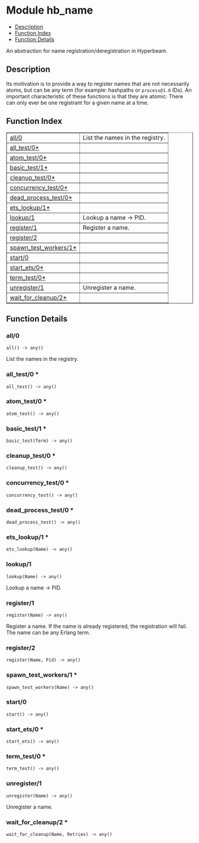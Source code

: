 

# Module hb_name #
* [Description](#description)
* [Function Index](#index)
* [Function Details](#functions)

An abstraction for name registration/deregistration in Hyperbeam.

<a name="description"></a>

## Description ##
Its motivation is to provide a way to register names that are not necessarily
atoms, but can be any term (for example: hashpaths or `process@1.0` IDs).
An important characteristic of these functions is that they are atomic:
There can only ever be one registrant for a given name at a time.<a name="index"></a>

## Function Index ##


<table width="100%" border="1" cellspacing="0" cellpadding="2" summary="function index"><tr><td valign="top"><a href="#all-0">all/0</a></td><td>List the names in the registry.</td></tr><tr><td valign="top"><a href="#all_test-0">all_test/0*</a></td><td></td></tr><tr><td valign="top"><a href="#atom_test-0">atom_test/0*</a></td><td></td></tr><tr><td valign="top"><a href="#basic_test-1">basic_test/1*</a></td><td></td></tr><tr><td valign="top"><a href="#cleanup_test-0">cleanup_test/0*</a></td><td></td></tr><tr><td valign="top"><a href="#concurrency_test-0">concurrency_test/0*</a></td><td></td></tr><tr><td valign="top"><a href="#dead_process_test-0">dead_process_test/0*</a></td><td></td></tr><tr><td valign="top"><a href="#ets_lookup-1">ets_lookup/1*</a></td><td></td></tr><tr><td valign="top"><a href="#lookup-1">lookup/1</a></td><td>Lookup a name -> PID.</td></tr><tr><td valign="top"><a href="#register-1">register/1</a></td><td>Register a name.</td></tr><tr><td valign="top"><a href="#register-2">register/2</a></td><td></td></tr><tr><td valign="top"><a href="#spawn_test_workers-1">spawn_test_workers/1*</a></td><td></td></tr><tr><td valign="top"><a href="#start-0">start/0</a></td><td></td></tr><tr><td valign="top"><a href="#start_ets-0">start_ets/0*</a></td><td></td></tr><tr><td valign="top"><a href="#term_test-0">term_test/0*</a></td><td></td></tr><tr><td valign="top"><a href="#unregister-1">unregister/1</a></td><td>Unregister a name.</td></tr><tr><td valign="top"><a href="#wait_for_cleanup-2">wait_for_cleanup/2*</a></td><td></td></tr></table>


<a name="functions"></a>

## Function Details ##

<a name="all-0"></a>

### all/0 ###

`all() -> any()`

List the names in the registry.

<a name="all_test-0"></a>

### all_test/0 * ###

`all_test() -> any()`

<a name="atom_test-0"></a>

### atom_test/0 * ###

`atom_test() -> any()`

<a name="basic_test-1"></a>

### basic_test/1 * ###

`basic_test(Term) -> any()`

<a name="cleanup_test-0"></a>

### cleanup_test/0 * ###

`cleanup_test() -> any()`

<a name="concurrency_test-0"></a>

### concurrency_test/0 * ###

`concurrency_test() -> any()`

<a name="dead_process_test-0"></a>

### dead_process_test/0 * ###

`dead_process_test() -> any()`

<a name="ets_lookup-1"></a>

### ets_lookup/1 * ###

`ets_lookup(Name) -> any()`

<a name="lookup-1"></a>

### lookup/1 ###

`lookup(Name) -> any()`

Lookup a name -> PID.

<a name="register-1"></a>

### register/1 ###

`register(Name) -> any()`

Register a name. If the name is already registered, the registration
will fail. The name can be any Erlang term.

<a name="register-2"></a>

### register/2 ###

`register(Name, Pid) -> any()`

<a name="spawn_test_workers-1"></a>

### spawn_test_workers/1 * ###

`spawn_test_workers(Name) -> any()`

<a name="start-0"></a>

### start/0 ###

`start() -> any()`

<a name="start_ets-0"></a>

### start_ets/0 * ###

`start_ets() -> any()`

<a name="term_test-0"></a>

### term_test/0 * ###

`term_test() -> any()`

<a name="unregister-1"></a>

### unregister/1 ###

`unregister(Name) -> any()`

Unregister a name.

<a name="wait_for_cleanup-2"></a>

### wait_for_cleanup/2 * ###

`wait_for_cleanup(Name, Retries) -> any()`

